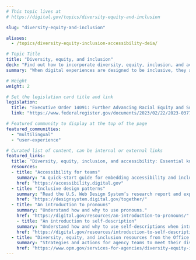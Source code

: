 ```yaml
---
# This topic lives at
# https://digital.gov/topics/diversity-equity-and-inclusion

slug: "diversity-equity-and-inclusion"

aliases:
  - /topics/diversity-equity-inclusion-accessibility-deia/

# Topic Title
title: "Diversity, equity, and inclusion"
deck: "Find out how to incorporate diversity, equity, inclusion, and accessibility (DEIA) into digital experiences."
summary: "When digital experiences are designed to be inclusive, they are accessible to all — people with diverse abilities, people who speak different languages, and people from diverse cultural, ethnic, and economic backgrounds. Inclusion creates a better user experience for everyone."

# Weight
weight: 2

# Set the legislation card title and link
legislation:
  title: "Executive Order 14091: Further Advancing Racial Equity and Support for Underserved Communities Through the Federal Government"
  link: "https://www.federalregister.gov/documents/2023/02/22/2023-03779/further-advancing-racial-equity-and-support-for-underserved-communities-through-the-federal"

# Featured community to display at the top of the page
featured_communities:
  - "multilingual"
  - "user-experience"

# Curated list of content, can be internal or external links
featured_links:
  title: "Diversity, equity, inclusion, and accessibility: Essential knowledge"
  resources:
  - title: "Accessibility for teams"
    summary: "A quick-start guide for embedding accessibility and inclusive design practices into your team’s workflow."
    href: "https://accessibility.digital.gov"
  - title: "Inclusive design patterns"
    summary: "Read the U.S. Web Design System’s research report and explore a library of guidance and examples focused on key digital interactions that foster effective, inclusive, and equitable digital experiences."
    href: "https://designsystem.digital.gov/together/"
  - title: "An introduction to pronouns"
    summary: "Understand how and why to use pronouns."
    href: "https://digital.gov/resources/an-introduction-to-pronouns/"
    - title: "An introduction to self-description"
    summary: "Understand how and why to use self-descriptions when introducing yourself during events and presentations."
    href: "https://digital.gov/resources/introduction-to-self-description/"
  - title: "Diversity, equity, and inclusion resources from the Office of Personnel Management (OPM)"
    summary: "Strategies and actions for agency teams to meet their diversity, equity, and inclusion goals."
    href: "https://www.opm.gov/services-for-agencies/diversity-equity-inclusion-and-accessibility/"
---
```

